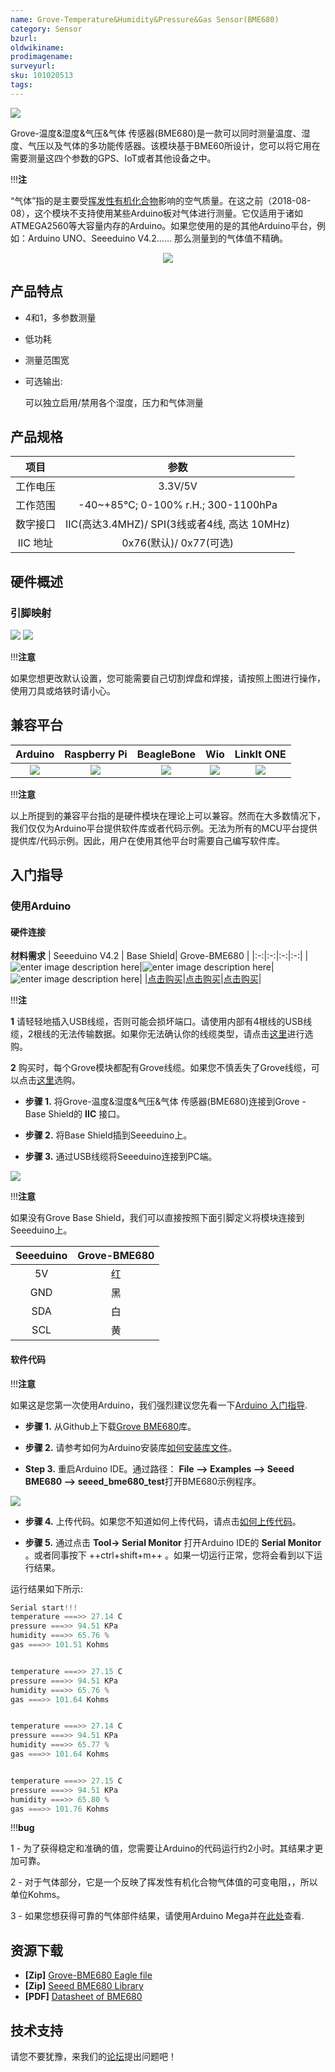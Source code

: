 ```yaml
---
name: Grove-Temperature&Humidity&Pressure&Gas Sensor(BME680)
category: Sensor
bzurl: 
oldwikiname: 
prodimagename:
surveyurl: 
sku: 101020513
tags: 
---
```



![](https://github.com/SeeedDocument/Grove-Temperature-Humidity-Pressure-Gas-Sensor_BME680/raw/master/img/main.jpg)



Grove-温度&湿度&气压&气体 传感器(BME680)是一款可以同时测量温度、湿度、气压以及气体的多功能传感器。该模块基于BME60所设计，您可以将它用在需要测量这四个参数的GPS、IoT或者其他设备之中。


!!!**注**

“气体”指的是主要受[挥发性有机化合物](https://en.wikipedia.org/wiki/Volatile_organic_compound)影响的空气质量。在这之前（2018-08-08），这个模块不支持使用某些Arduino板对气体进行测量。它仅适用于诸如ATMEGA2560等大容量内存的Arduino。如果您使用的是的其他Arduino平台，例如：Arduino UNO、Seeeduino V4.2…… 那么测量到的气体值不精确。



<p style="text-align:center"><a href="https://www.seeedstudio.com/Grove-Temperature%2C-Humidity%2C-Pressure-and-Gas-Sensor-(BME680)-p-3109.html" target="_blank"><img src="https://github.com/SeeedDocument/wiki_english/raw/master/docs/images/300px-Get_One_Now_Banner-ragular.png" /></a></p>




## 产品特点

- 4和1，多参数测量
- 低功耗
- 测量范围宽
- 可选输出: 
   
   可以独立启用/禁用各个湿度，压力和气体测量





## 产品规格

|**项目**|**参数**|
|:----:|:----:|
|工作电压|3.3V/5V|
|工作范围|-40~+85℃; 0-100% r.H.; 300-1100hPa|
|数字接口|IIC(高达3.4MHZ)/ SPI(3线或者4线, 高达 10MHz)|
|IIC 地址|0x76(默认)/ 0x77(可选)|







## 硬件概述


### 引脚映射

![](https://github.com/SeeedDocument/Grove-Temperature-Humidity-Pressure-Gas-Sensor_BME680/raw/master/img/pin_map.jpg)
![](https://github.com/SeeedDocument/Grove-Temperature-Humidity-Pressure-Gas-Sensor_BME680/raw/master/img/pin_map_back.jpg)



!!!**注意**

如果您想更改默认设置，您可能需要自己切割焊盘和焊接，请按照上图进行操作，使用刀具或烙铁时请小心。 



## 兼容平台


| Arduino                                                                                             | Raspberry Pi                                                                                             | BeagleBone                                                                                      | Wio                                                                                               | LinkIt ONE                                                                                         |
|:-:|:-:|:-:|:-:|:-:|
| ![](https://raw.githubusercontent.com/SeeedDocument/wiki_english/master/docs/images/arduino_logo.jpg) | ![](https://raw.githubusercontent.com/SeeedDocument/wiki_english/master/docs/images/raspberry_pi_logo_n.jpg) | ![](https://raw.githubusercontent.com/SeeedDocument/wiki_english/master/docs/images/bbg_logo_n.jpg) | ![](https://raw.githubusercontent.com/SeeedDocument/wiki_english/master/docs/images/wio_logo_n.jpg) | ![](https://raw.githubusercontent.com/SeeedDocument/wiki_english/master/docs/images/linkit_logo_n.jpg) |


!!!**注意**

以上所提到的兼容平台指的是硬件模块在理论上可以兼容。然而在大多数情况下，我们仅仅为Arduino平台提供软件库或者代码示例。无法为所有的MCU平台提供提供库/代码示例。因此，用户在使用其他平台时需要自己编写软件库。




## 入门指导


### 使用Arduino

#### 硬件连接

**材料需求**
| Seeeduino V4.2 | Base Shield| Grove-BME680 |
|:-:|:-:|:-:|:-:|
|![enter image description here](https://raw.githubusercontent.com/SeeedDocument/Grove_Light_Sensor/master/images/gs_1.jpg)|![enter image description here](https://raw.githubusercontent.com/SeeedDocument/Grove_Light_Sensor/master/images/gs_4.jpg)|![enter image description here](https://github.com/SeeedDocument/Grove-Temperature-Humidity-Pressure-Gas-Sensor_BME680/raw/master/img/thumbnail.jpg)|
|<a href="http://www.seeedstudio.com/Seeeduino-V4.2-p-2517.html" target="_blank">点击购买</a>|<a href="https://www.seeedstudio.com/Base-Shield-V2-p-1378.html" target="_blank">点击购买</a>|<a href="https://www.seeedstudio.com/Grove-Temperature%2C-Humidity%2C-Pressure-and-Gas-Sensor-(BME680)-p-3109.html" target="_blank">点击购买</a>|


!!!**注**

   **1** 请轻轻地插入USB线缆，否则可能会损坏端口。请使用内部有4根线的USB线缆，2根线的无法传输数据。如果你无法确认你的线缆类型，请点击[这里](https://www.seeedstudio.com/Micro-USB-Cable-48cm-p-1475.html)进行选购。

   **2** 购买时，每个Grove模块都配有Grove线缆。如果您不慎丢失了Grove线缆，可以点击[这里](https://www.seeedstudio.com/Grove-Universal-4-Pin-Buckled-20cm-Cable-%285-PCs-pack%29-p-936.html)选购。




- **步骤 1.** 将Grove-温度&湿度&气压&气体 传感器(BME680)连接到Grove - Base Shield的 **IIC** 接口。

- **步骤 2.** 将Base Shield插到Seeeduino上。

- **步骤 3.** 通过USB线缆将Seeeduino连接到PC端。


![](https://github.com/SeeedDocument/Grove-Temperature-Humidity-Pressure-Gas-Sensor_BME680/raw/master/img/7.jpg)


!!!**注意**

如果没有Grove Base Shield，我们可以直接按照下面引脚定义将模块连接到Seeeduino上。


| Seeeduino     |  Grove-BME680           |
|:-:|:-:|
| 5V            | 红                     |
| GND           | 黑                   |
| SDA           | 白                   |
| SCL           | 黄                  |




#### 软件代码

!!!**注意**


如果这是您第一次使用Arduino，我们强烈建议您先看一下[Arduino 入门指导](http://wiki.seeedstudio.com/Getting_Started_with_Arduino/).




- **步骤 1.** 从Github上下载[Grove BME680](https://github.com/Seeed-Studio/Seeed_BME680)库。

- **步骤 2.** 请参考如何为Arduino安装库[如何安装库文件](http://wiki.seeedstudio.com/How_to_install_Arduino_Library)。

- **Step 3.** 重启Arduino IDE。通过路径： **File --> Examples --> Seeed BME680 --> seeed_bme680_test**打开BME680示例程序。


![](https://github.com/SeeedDocument/Grove-Temperature-Humidity-Pressure-Gas-Sensor_BME680/raw/master/img/demo_path.jpg)

- **步骤 4.** 上传代码。如果您不知道如何上传代码，请点击[如何上传代码](http://wiki.seeedstudio.com/Upload_Code/)。

- **步骤 5.** 通过点击 **Tool-> Serial Monitor** 打开Arduino IDE的 **Serial Monitor** 。或者同事按下 ++ctrl+shift+m++ 。如果一切运行正常，您将会看到以下运行结果。


运行结果如下所示:


```c
Serial start!!!
temperature ===>> 27.14 C
pressure ===>> 94.51 KPa
humidity ===>> 65.76 %
gas ===>> 101.51 Kohms


temperature ===>> 27.15 C
pressure ===>> 94.51 KPa
humidity ===>> 65.76 %
gas ===>> 101.64 Kohms


temperature ===>> 27.14 C
pressure ===>> 94.51 KPa
humidity ===>> 65.77 %
gas ===>> 101.64 Kohms


temperature ===>> 27.15 C
pressure ===>> 94.51 KPa
humidity ===>> 65.80 %
gas ===>> 101.76 Kohms

```


!!!**bug**

1 - 为了获得稳定和准确的值，您需要让Arduino的代码运行约2小时。其结果才更加可靠。

2 - 对于气体部分，它是一个反映了挥发性有机化合物气体值的可变电阻，，所以单位Kohms。

3 - 如果您想获得可靠的气体部件结果，请使用Arduino Mega并在[此处](https://github.com/Seeed-Studio/Seeed_BME680_V1)查看.


## 资源下载

- **[Zip]** [Grove-BME680 Eagle file](https://github.com/SeeedDocument/Grove-Temperature-Humidity-Pressure-Gas-Sensor_BME680/raw/master/res/Grove-Temperature-Humidity-Pressure-and-Gas-Sensor_BME680.zip)
- **[Zip]** [Seeed BME680 Library](https://github.com/SeeedDocument/Grove-Temperature-Humidity-Pressure-Gas-Sensor_BME680/raw/master/res/Seeed_BME680-master.zip)
- **[PDF]** [Datasheet of BME680](https://github.com/SeeedDocument/Grove-Temperature-Humidity-Pressure-Gas-Sensor_BME680/raw/master/res/BME680.pdf)


## 技术支持
请您不要犹豫，来我们的[论坛](https://forum.seeedstudio.com/)提出问题吧！
